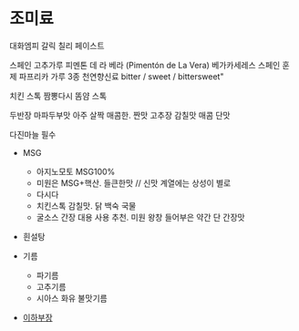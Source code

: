 # 조미료

대화엠피 갈릭 칠리 페이스트

스페인 고추가루
피멘톤 데 라 베라 (Pimentón de La Vera)
베가카세레스 스페인 훈제 파프리카 가루 3종 천연향신료
bitter / sweet / bittersweet"


치킨 스톡
 짬뽕다시
똠얌 스톡




두반장 마파두부맛 아주 살짝 매콤한. 짠맛
고추장 감칠맛 매콤 단맛




다진마늘 필수
- MSG
  - 아지노모토 MSG100%
  - 미원은 MSG+핵산. 들큰한맛 // 신맛 계열에는 상성이 별로
  - 다시다
  - 치킨스톡 감칠맛. 닭 백숙 국물
  - 굴소스 간장 대용 사용 추천. 미원 왕창 들어부은 약간 단 간장맛
- 흰설탕
- 기름
  - 파기름
  - 고추기름
  - 시아스 화유 불맛기름

- [이하부장](https://www.youtube.com/@_johncook8725/videos)